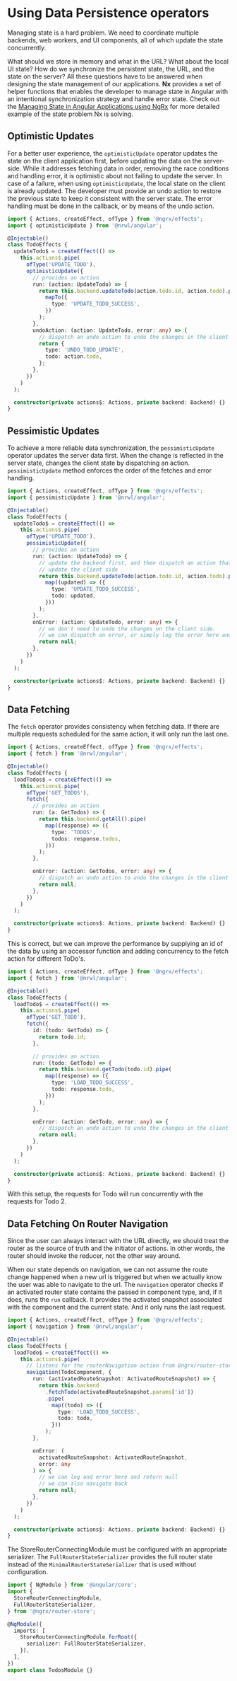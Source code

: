 # Using Data Persistence operators

Managing state is a hard problem. We need to coordinate multiple backends, web workers, and UI components, all of which update the state concurrently.

What should we store in memory and what in the URL? What about the local UI state? How do we synchronize the persistent state, the URL, and the state on the server? All these questions have to be answered when designing the state management of our applications. **Nx** provides a set of helper functions that enables the developer to manage state in Angular with an intentional synchronization strategy and handle error state. Check out the [Managing State in Angular Applications using NgRx](https://blog.nrwl.io/using-ngrx-4-to-manage-state-in-angular-applications-64e7a1f84b7b) for more detailed example of the state problem Nx is solving.

## Optimistic Updates

For a better user experience, the `optimisticUpdate` operator updates the state on the client application first, before updating the data on the server-side. While it addresses fetching data in order, removing the race conditions and handling error, it is optimistic about not failing to update the server. In case of a failure, when using `optimisticUpdate`, the local state on the client is already updated. The developer must provide an undo action to restore the previous state to keep it consistent with the server state. The error handling must be done in the callback, or by means of the undo action.

```typescript
import { Actions, createEffect, ofType } from '@ngrx/effects';
import { optimisticUpdate } from '@nrwl/angular';

@Injectable()
class TodoEffects {
  updateTodo$ = createEffect(() =>
    this.actions$.pipe(
      ofType('UPDATE_TODO'),
      optimisticUpdate({
        // provides an action
        run: (action: UpdateTodo) => {
          return this.backend.updateTodo(action.todo.id, action.todo).pipe(
            mapTo({
              type: 'UPDATE_TODO_SUCCESS',
            })
          );
        },
        undoAction: (action: UpdateTodo, error: any) => {
          // dispatch an undo action to undo the changes in the client state
          return {
            type: 'UNDO_TODO_UPDATE',
            todo: action.todo,
          };
        },
      })
    )
  );

  constructor(private actions$: Actions, private backend: Backend) {}
}
```

## Pessimistic Updates

To achieve a more reliable data synchronization, the `pessimisticUpdate` operator updates the server data first. When the change is reflected in the server state, changes the client state by dispatching an action. `pessimisticUpdate` method enforces the order of the fetches and error handling.

```typescript
import { Actions, createEffect, ofType } from '@ngrx/effects';
import { pessimisticUpdate } from '@nrwl/angular';

@Injectable()
class TodoEffects {
  updateTodo$ = createEffect(() =>
    this.actions$.pipe(
      ofType('UPDATE_TODO'),
      pessimisticUpdate({
        // provides an action
        run: (action: UpdateTodo) => {
          // update the backend first, and then dispatch an action that will
          // update the client side
          return this.backend.updateTodo(action.todo.id, action.todo).pipe(
            map((updated) => ({
              type: 'UPDATE_TODO_SUCCESS',
              todo: updated,
            }))
          );
        },
        onError: (action: UpdateTodo, error: any) => {
          // we don't need to undo the changes on the client side.
          // we can dispatch an error, or simply log the error here and return `null`
          return null;
        },
      })
    )
  );

  constructor(private actions$: Actions, private backend: Backend) {}
}
```

## Data Fetching

The `fetch` operator provides consistency when fetching data. If there are multiple requests scheduled for the same action, it will only run the last one.

```typescript
import { Actions, createEffect, ofType } from '@ngrx/effects';
import { fetch } from '@nrwl/angular';

@Injectable()
class TodoEffects {
  loadTodos$ = createEffect(() =>
    this.actions$.pipe(
      ofType('GET_TODOS'),
      fetch({
        // provides an action
        run: (a: GetTodos) => {
          return this.backend.getAll().pipe(
            map((response) => ({
              type: 'TODOS',
              todos: response.todos,
            }))
          );
        },

        onError: (action: GetTodos, error: any) => {
          // dispatch an undo action to undo the changes in the client state
          return null;
        },
      })
    )
  );

  constructor(private actions$: Actions, private backend: Backend) {}
}
```

This is correct, but we can improve the performance by supplying an id of the data by using an accessor function and adding concurrency to the fetch action for different ToDo's.

```typescript
import { Actions, createEffect, ofType } from '@ngrx/effects';
import { fetch } from '@nrwl/angular';

@Injectable()
class TodoEffects {
  loadTodo$ = createEffect(() =>
    this.actions$.pipe(
      ofType('GET_TODO'),
      fetch({
        id: (todo: GetTodo) => {
          return todo.id;
        },

        // provides an action
        run: (todo: GetTodo) => {
          return this.backend.getTodo(todo.id).pipe(
            map((response) => ({
              type: 'LOAD_TODO_SUCCESS',
              todo: response.todo,
            }))
          );
        },

        onError: (action: GetTodo, error: any) => {
          // dispatch an undo action to undo the changes in the client state
          return null;
        },
      })
    )
  );

  constructor(private actions$: Actions, private backend: Backend) {}
}
```

With this setup, the requests for Todo will run concurrently with the requests for Todo 2.

## Data Fetching On Router Navigation

Since the user can always interact with the URL directly, we should treat the router as the source of truth and the initiator of actions. In other words, the router should invoke the reducer, not the other way around.

When our state depends on navigation, we can not assume the route change happened when a new url is triggered but when we actually know the user was able to navigate to the url. The `navigation` operator checks if an activated router state contains the passed in component type, and, if it does, runs the `run` callback. It provides the activated snapshot associated with the component and the current state. And it only runs the last request.

```typescript
import { Actions, createEffect, ofType } from '@ngrx/effects';
import { navigation } from '@nrwl/angular';

@Injectable()
class TodoEffects {
  loadTodo$ = createEffect(() =>
    this.actions$.pipe(
      // listens for the routerNavigation action from @ngrx/router-store
      navigation(TodoComponent, {
        run: (activatedRouteSnapshot: ActivatedRouteSnapshot) => {
          return this.backend
            .fetchTodo(activatedRouteSnapshot.params['id'])
            .pipe(
              map((todo) => ({
                type: 'LOAD_TODO_SUCCESS',
                todo: todo,
              }))
            );
        },

        onError: (
          activatedRouteSnapshot: ActivatedRouteSnapshot,
          error: any
        ) => {
          // we can log and error here and return null
          // we can also navigate back
          return null;
        },
      })
    )
  );

  constructor(private actions$: Actions, private backend: Backend) {}
}
```

The StoreRouterConnectingModule must be configured with an appropriate serializer. The `FullRouterStateSerializer` provides the full router state instead of the `MinimalRouterStateSerializer` that is used without configuration.

```typescript
import { NgModule } from '@angular/core';
import {
  StoreRouterConnectingModule,
  FullRouterStateSerializer,
} from '@ngrx/router-store';

@NgModule({
  imports: [
    StoreRouterConnectingModule.forRoot({
      serializer: FullRouterStateSerializer,
    }),
  ],
})
export class TodosModule {}
```
